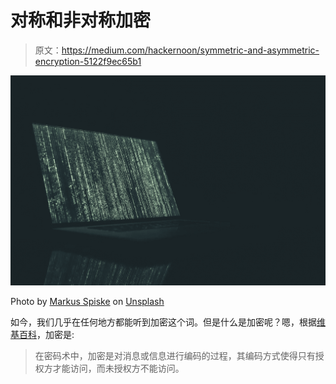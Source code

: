 # 对称和非对称加密

> 原文：<https://medium.com/hackernoon/symmetric-and-asymmetric-encryption-5122f9ec65b1>

![](img/d02628571b1f9fd1960c736e20c6883e.png)

Photo by [Markus Spiske](https://unsplash.com/photos/FXFz-sW0uwo?utm_source=unsplash&utm_medium=referral&utm_content=creditCopyText) on [Unsplash](https://unsplash.com/?utm_source=unsplash&utm_medium=referral&utm_content=creditCopyText)

如今，我们几乎在任何地方都能听到加密这个词。但是什么是加密呢？嗯，根据[维基百科](https://en.wikipedia.org/wiki/Encryption)，加密是:

> 在密码术中，加密是对消息或信息进行编码的过程，其编码方式使得只有授权方才能访问，而未授权方不能访问。